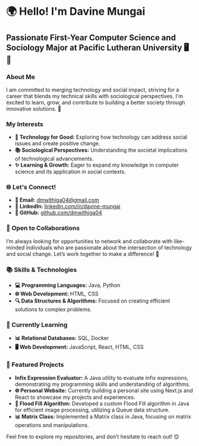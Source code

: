# 🌍 Hello! I'm Davine Mungai

## Passionate First-Year Computer Science and Sociology Major at Pacific Lutheran University 🖥️🤝

### About Me
I am committed to merging technology and social impact, striving for a career that blends my technical skills with sociological perspectives. I'm excited to learn, grow, and contribute to building a better society through innovative solutions. 🚀

### My Interests
- **🌱 Technology for Good:** Exploring how technology can address social issues and create positive change.
- **📚 Sociological Perspectives:** Understanding the societal implications of technological advancements.
- **✨ Learning & Growth:** Eager to expand my knowledge in computer science and its application in social contexts.

### 🌐 Let's Connect!
- **📧 Email:** [dmwithiga04@gmail.com](mailto:dmwithiga04@gmail.com)
- **🔗 LinkedIn:** [linkedin.com/in/davine-mungai](https://www.linkedin.com/in/davine-mungai/)
- **🐙 GitHub:** [github.com/dmwithiga04](https://github.com/dmwithiga04)

### 🤝 Open to Collaborations
I’m always looking for opportunities to network and collaborate with like-minded individuals who are passionate about the intersection of technology and social change. Let’s work together to make a difference! 🤝

### 📚 Skills & Technologies
- **💻 Programming Languages:** Java, Python
- **🌐 Web Development:** HTML, CSS
- **🔍 Data Structures & Algorithms:** Focused on creating efficient solutions to complex problems.

### 📖 Currently Learning
- **📊 Relational Databases:** SQL, Docker
- **🖥️ Web Development:** JavaScript, React, HTML, CSS

### 🌟 Featured Projects
- **Infix Expression Evaluator:** A Java utility to evaluate infix expressions, demonstrating my programming skills and understanding of algorithms.
- **🌐 Personal Website:** Currently building a personal site using Next.js and React to showcase my projects and experiences.
- **🎨 Flood Fill Algorithm:** Developed a custom Flood Fill algorithm in Java for efficient image processing, utilizing a Queue data structure.
- **📊 Matrix Class:** Implemented a Matrix class in Java, focusing on matrix operations and manipulations.

Feel free to explore my repositories, and don’t hesitate to reach out! 😊

